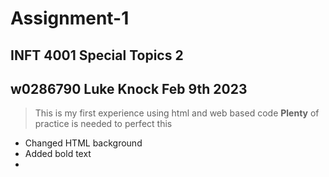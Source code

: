 # **Assignment-1**
## INFT 4001 Special Topics 2
## w0286790 Luke Knock Feb 9th 2023


> This is my first experience using html and web based code
> **Plenty** of practice is needed to perfect this 





- Changed HTML background
- Added bold text 
- 